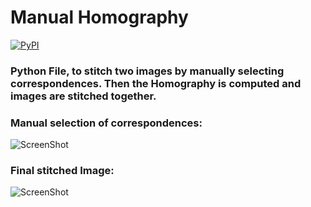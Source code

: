 # Manual Homography
[![PyPI](https://img.shields.io/pypi/pyversions/Django.svg)]()
### Python File, to stitch two images by manually selecting correspondences. Then the Homography is computed and images are stitched together.


### Manual selection of correspondences:
![ScreenShot](https://github.com/CVDLBOT/Manual_Homography/blob/master/Test2.png)

### Final stitched Image:
![ScreenShot](https://github.com/CVDLBOT/Manual_Homography/blob/master/Test2_result.png)


